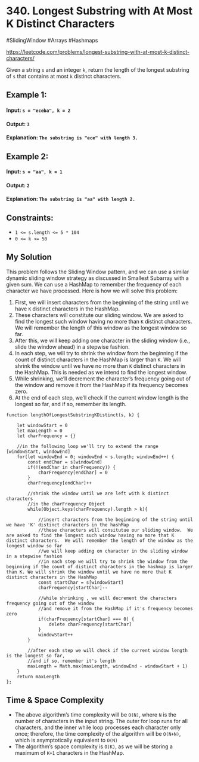 # 340. Longest Substring with At Most K Distinct Characters
#SlidingWindow #Arrays #Hashmaps

https://leetcode.com/problems/longest-substring-with-at-most-k-distinct-characters/

Given a string `s` and an integer `k`, return the length of the longest substring of `s` that contains at most `k` distinct characters.

## Example 1:

#### Input: `s = "eceba", k = 2`
#### Output: `3`
#### Explanation: `The substring is "ece" with length 3.`
## Example 2:
#### Input: `s = "aa", k = 1`
#### Output: `2`
#### Explanation: `The substring is "aa" with length 2.`

## Constraints:

- `1 <= s.length <= 5 * 104`
- `0 <= k <= 50`

## My Solution 

This problem follows the Sliding Window pattern, and we can use a similar dynamic sliding window strategy as discussed in Smallest Subarray with a given sum. We can use a HashMap to remember the frequency of each character we have processed. Here is how we will solve this problem:

1. First, we will insert characters from the beginning of the string until we have `K` distinct characters in the HashMap.
2. These characters will constitute our sliding window. We are asked to find the longest such window having no more than `K` distinct characters. We will remember the length of this window as the longest window so far.
3. After this, we will keep adding one character in the sliding window (i.e., slide the window ahead) in a stepwise fashion.
4. In each step, we will try to shrink the window from the beginning if the count of distinct characters in the HashMap is larger than `K`. We will shrink the window until we have no more than `K` distinct characters in the HashMap. This is needed as we intend to find the longest window.
5. While shrinking, we’ll decrement the character’s frequency going out of the window and remove it from the HashMap if its frequency becomes zero.
6. At the end of each step, we’ll check if the current window length is the longest so far, and if so, remember its length.
````
function lengthOfLongestSubstringKDistinct(s, k) {
    
    let windowStart = 0
    let maxLength = 0
    let charFrequency = {}
    
    //in the following loop we'll try to extend the range [windowStart, windowEnd]
    for(let windowEnd = 0; windowEnd < s.length; windowEnd++) {
        const endChar = s[windowEnd]
        if(!(endChar in charFrequency)) {
            charFrequency[endChar] = 0
        }
        charFrequency[endChar]++
        
        //shrink the window until we are left with k distinct characters 
        //in the charFrequency Object
        while(Object.keys(charFrequency).length > k){
            
            //insert characters from the beginning of the string until we have 'K' distinct characters in the hashMap 
            //these characters will consitutue our sliding window.  We are asked to find the longest such window having no more that K distinct characters.  We will remember the length of the window as the longest window so far
            //we will keep adding on character in the sliding window in a stepwise fashion
            //in each step we will try to shrink the window from the beginning if the count of distinct characters in the hashmap is larger than K. We will shrink the window until we have no more that K distinct characters in the HashMap
            const startChar = s[windowStart]
            charFrequency[startChar]--
            
            //while shrinking , we will decrement the characters frequency going out of the window
            //and remove it from the HashMap if it's frequency becomes zero
            if(charFrequency[startChar] === 0) {
                delete charFrequency[startChar]
            }
            windowStart++
        }
        
        //after each step we will check if the current window length is the longest so far, 
        //and if so, remember it's length
        maxLength = Math.max(maxLength, windowEnd - windowStart + 1)
    }
    return maxLength
};
````

## Time & Space Complexity
- The above algorithm’s time complexity will be `O(N)`, where `N` is the number of characters in the input string. The outer for loop runs for all characters, and the inner while loop processes each character only once; therefore, the time complexity of the algorithm will be `O(N+N)`, which is asymptotically equivalent to `O(N)`
- The algorithm’s space complexity is `O(K)`, as we will be storing a maximum of `K+1` characters in the HashMap.

